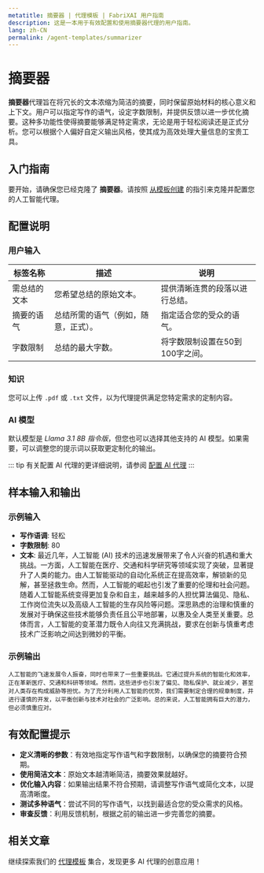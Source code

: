 ```yaml
---
metatitle: 摘要器 | 代理模板 | FabriXAI 用户指南
description: 这是一本用于有效配置和使用摘要器代理的用户指南。
lang: zh-CN
permalink: /agent-templates/summarizer
---
```


# 摘要器

**摘要器**代理旨在将冗长的文本浓缩为简洁的摘要，同时保留原始材料的核心意义和上下文。用户可以指定写作的语气，设定字数限制，并提供反馈以进一步优化摘要。这种多功能性使得摘要能够满足特定需求，无论是用于轻松阅读还是正式分析。您可以根据个人偏好自定义输出风格，使其成为高效处理大量信息的宝贵工具。

## 入门指南

要开始，请确保您已经克隆了 **摘要器**。请按照 [从模板创建](/en-us/create-from-templates/) 的指引来克隆并配置您的人工智能代理。

## 配置说明

### 用户输入

| 标签名称                 | 描述                                            | 说明                                           |
| ------------------------ | ----------------------------------------------- | ---------------------------------------------- |
| 需总结的文本             | 您希望总结的原始文本。                           | 提供清晰连贯的段落以进行总结。                 |
| 摘要的语气               | 总结所需的语气（例如，随意，正式）。             | 指定适合您的受众的语气。                       |
| 字数限制                 | 总结的最大字数。                                 | 将字数限制设置在50到100字之间。                 |

### 知识

您可以上传 `.pdf` 或 `.txt` 文件，以为代理提供满足您特定需求的定制内容。

### AI 模型

默认模型是 *Llama 3.1 8B 指令版*，但您也可以选择其他支持的 AI 模型。如果需要，可以调整您的提示词以获取更定制化的输出。

::: tip
有关配置 AI 代理的更详细说明，请参阅 [配置 AI 代理](/en-us/configuer-ai-agent/)
:::

## 样本输入和输出

### 示例输入

- **写作语调**: 轻松
- **字数限制**: 80
- **文本**: 最近几年，人工智能 (AI) 技术的迅速发展带来了令人兴奋的机遇和重大挑战。一方面，人工智能在医疗、交通和科学研究等领域实现了突破，显著提升了人类的能力。由人工智能驱动的自动化系统正在提高效率，解锁新的见解，甚至拯救生命。然而，人工智能的崛起也引发了重要的伦理和社会问题。随着人工智能系统变得更加复杂和自主，越来越多的人担忧算法偏见、隐私、工作岗位流失以及高级人工智能的生存风险等问题。深思熟虑的治理和慎重的发展对于确保这些技术能够负责任且公平地部署，以惠及全人类至关重要。总体而言，人工智能的变革潜力既令人向往又充满挑战，要求在创新与慎重考虑技术广泛影响之间达到微妙的平衡。

### 示例输出

```
人工智能的飞速发展令人振奋，同时也带来了一些重要挑战。它通过提升系统的智能化和效率，正在革新医疗、交通和科研等领域。然而，这些进步也引发了偏见、隐私保护、就业减少，甚至对人类存在构成威胁等担忧。为了充分利用人工智能的优势，我们需要制定合理的规章制度，并进行谨慎的开发，以平衡创新与技术对社会的广泛影响。总的来说，人工智能拥有巨大的潜力，但必须慎重应对。
```

## 有效配置提示

- **定义清晰的参数**：有效地指定写作语气和字数限制，以确保您的摘要符合预期。
- **使用简洁文本**：原始文本越清晰简洁，摘要效果就越好。
- **优化输入内容**：如果输出结果不符合预期，请调整写作语气或简化文本，以提高清晰度。
- **测试多种语气**：尝试不同的写作语气，以找到最适合您的受众需求的风格。
- **审查反馈**：利用反馈机制，根据之前的输出进一步完善您的摘要。

## 相关文章
继续探索我们的 [代理模板](/en-us/agent-templates/) 集合，发现更多 AI 代理的创意应用！